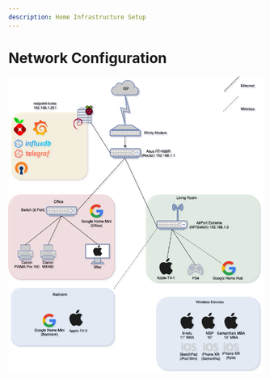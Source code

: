 ```yaml
---
description: Home Infrastructure Setup
---
```


# Network Configuration

![](../.gitbook/assets/download.png)
